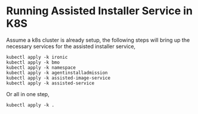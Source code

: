 # Running Assisted Installer Service in K8S

Assume a k8s cluster is already setup, the following steps will bring up the necessary services for the assisted installer service,
```
kubectl apply -k ironic
kubectl apply -k bmo
kubectl apply -k namespace
kubectl apply -k agentinstalladmission
kubectl apply -k assisted-image-service
kubectl apply -k assisted-service
```

Or all in one step,
```
kubectl apply -k .
```
 
